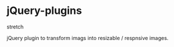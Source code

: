 jQuery-plugins
==============

stretch

jQuery plugin to transform imags into resizable / respnsive images. 

